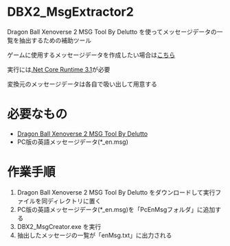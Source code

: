 # DBX2_MsgExtractor2

Dragon Ball Xenoverse 2 MSG Tool By Delutto を使ってメッセージデータの一覧を抽出するための補助ツール

ゲームに使用するメッセージデータを作成したい場合は[こちら](https://github.com/Mogy/DBX2_MsgCreator)

実行には[.Net Core Runtime 3.1](https://www.ipentec.com/document/windows-install-dotnet-core-31-runtime)が必要

変換元のメッセージデータは各自で吸い出して用意する

# 必要なもの

* [Dragon Ball Xenoverse 2 MSG Tool By Delutto](https://zenhax.com/viewtopic.php?t=4052#p35491)
* PC版の英語メッセージデータ(*_en.msg)

# 作業手順

1. Dragon Ball Xenoverse 2 MSG Tool By Delutto をダウンロードして実行ファイルを同ディレクトリに置く
2. PC版の英語メッセージデータ(*_en.msg)を「PcEnMsgフォルダ」に追加する
4. DBX2_MsgCreator.exe を実行
5. 抽出したメッセージの一覧が「enMsg.txt」に出力される
